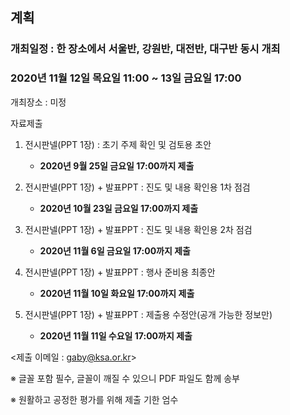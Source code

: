 ## 계획

  ### 개최일정 : 한 장소에서 서울반, 강원반, 대전반, 대구반 동시 개최
  ### **2020년 11월 12일 목요일 11:00 ~ 13일 금요일 17:00**

  개최장소 : 미정

  자료제출
1. 전시판넬(PPT 1장) : 초기 주제 확인 및 검토용 초안
    - **2020년 9월 25일 금요일 17:00까지 제출**

2. 전시판넬(PPT 1장) + 발표PPT : 진도 및 내용 확인용 1차 점검
    - **2020년 10월 23일 금요일 17:00까지 제출**

3. 전시판넬(PPT 1장) + 발표PPT : 진도 및 내용 확인용 2차 점검
    - **2020년 11월 6일 금요일 17:00까지 제출**

4. 전시판넬(PPT 1장) + 발표PPT : 행사 준비용 최종안
    - **2020년 11월 10일 화요일 17:00까지 제출**

5. 전시판넬(PPT 1장) + 발표PPT : 제출용 수정안(공개 가능한 정보만)
    - **2020년 11월 11일 수요일 17:00까지 제출**

<제출 이메일 : gaby@ksa.or.kr>

※ 글꼴 포함 필수, 글꼴이 깨질 수 있으니 PDF 파일도 함께 송부

※ 원활하고 공정한 평가를 위해 제출 기한 엄수